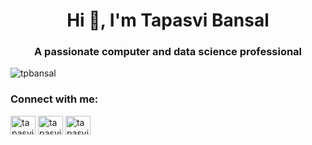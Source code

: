 <h1 align="center">Hi 👋, I'm Tapasvi Bansal</h1>
<h3 align="center">A passionate computer and data science professional</h3>

<p align="left"> <img src="https://komarev.com/ghpvc/?username=tpbansal&label=Profile%20views&color=0e75b6&style=flat" alt="tpbansal" /> </p>

<h3 align="left">Connect with me:</h3>
<p align="left">

<a href="https://linkedin.com/in/tapasvibansal" target="blank"><img align="center" src="https://raw.githubusercontent.com/rahuldkjain/github-profile-readme-generator/master/src/images/icons/Social/linked-in-alt.svg" alt="tapasvibansal" height="30" width="40" /></a>
<a href="https://twitter.com/tapasvibansal" target="blank"><img align="center" src="https://raw.githubusercontent.com/rahuldkjain/github-profile-readme-generator/master/src/images/icons/Social/twitter.svg" alt="tapasvibansal" height="30" width="40" /></a>
<a href="https://instagram.com/tapasvib" target="blank"><img align="center" src="https://raw.githubusercontent.com/rahuldkjain/github-profile-readme-generator/master/src/images/icons/Social/instagram.svg" alt="tapasvib" height="30" width="40" /></a>
</p>
